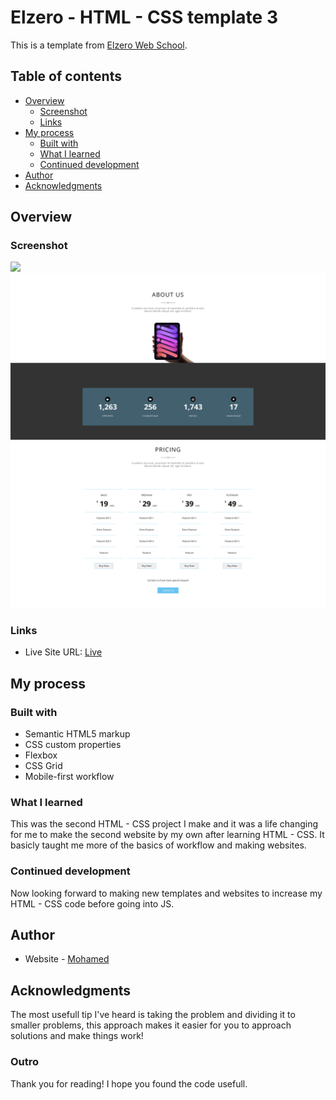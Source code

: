 # Elzero - HTML - CSS template 3

This is a template from [Elzero Web School](https://elzero.org/).

## Table of contents

- [Overview](#overview)
  - [Screenshot](#screenshot)
  - [Links](#links)
- [My process](#my-process)
  - [Built with](#built-with)
  - [What I learned](#what-i-learned)
  - [Continued development](#continued-development)
- [Author](#author)
- [Acknowledgments](#acknowledgments)

## Overview

### Screenshot

![](./screenshots/screenshot-1.png)
![](./screenshots/screenshot-2.png)
![](./screenshots/screenshot-3.png)

### Links

- Live Site URL: [Live](https://template2-by-mido.netlify.app/)

## My process

### Built with

- Semantic HTML5 markup
- CSS custom properties
- Flexbox
- CSS Grid
- Mobile-first workflow

### What I learned

This was the second HTML - CSS project I make and it was a life changing for me to make the second website by my own after learning HTML - CSS.
It basicly taught me more of the basics of workflow and making websites.

### Continued development

Now looking forward to making new templates and websites to increase my HTML - CSS code before going into JS.

## Author

- Website - [Mohamed](https://www.mohamed-dev.netlify.app)

## Acknowledgments

The most usefull tip I've heard is taking the problem and dividing it to smaller problems, this approach makes it easier for you to approach solutions and make things work!

### Outro

Thank you for reading! I hope you found the code usefull.
